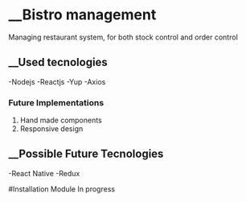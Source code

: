 # __Bistro management
Managing restaurant system, for both stock control and order control


## __Used tecnologies
-Nodejs
-Reactjs
-Yup
-Axios

### Future Implementations
1. Hand made components
2. Responsive design

## __Possible Future Tecnologies
-React Native
-Redux

#Installation Module
In progress
